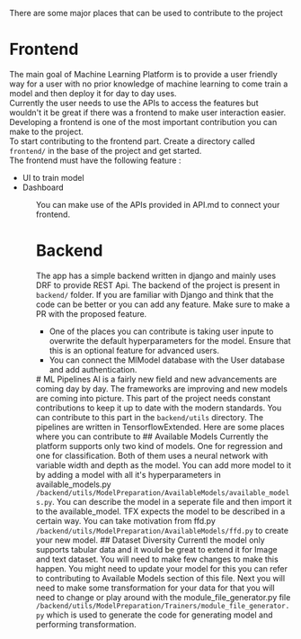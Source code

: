 There are some major places that can be used to contribute to the project
# Frontend
The main goal of Machine Learning Platform is to provide a user friendly way for a user with no prior knowledge of machine learning to come train a model and then deploy it for day to day uses.<br>
Currently the user needs to use the APIs to access the features but wouldn't it be great if there was a frontend to make user interaction easier. Developing a frontend is one of the most important contribution you can make to the project.<br>
To start contributing to the frontend part. Create a directory called <code>frontend/</code> in the base of the project and get started.<br>
The frontend must have the following feature : <br>
<ul>
    <li> UI to train model </li>
    <li> Dashboard </li>
<ul>
You can make use of the APIs provided in API.md to connect your frontend.

# Backend
The app has a simple backend written in django and mainly uses DRF to provide REST Api. The backend of the project is present in <code>backend/</code> folder. If you are familiar with Django and think that the code can be better or you can add any feature. Make sure to make a PR with the proposed feature.<br>
<ul>
    <li>
        One of the places you can contribute is taking user inpute to overwrite the default hyperparameters for the model. Ensure that this is an optional feature for advanced users.
    </li>
    <li>
        You can connect the MlModel database with the User database and add authentication.
    </li>
</ul>
# ML Pipelines
AI is a fairly new field and new advancements are coming day by day. The frameworks are improving and new models are coming into picture. This part of the project needs constant contributions to keep it up to date with the modern standards. You can contribute to this part in the <code>backend/utils</code> directory. The pipelines are written in TensorflowExtended.
Here are some places where you can contribute to
## Available Models
Currently the platform supports only two kind of models. One for regression and one for classification. Both of them uses a neural network with variable width and depth as the model. You can add more model to it by adding a model with all it's hyperparameters in available_models.py <code>/backend/utils/ModelPreparation/AvailableModels/available_models.py</code>. You can describe the model in a seperate file and then import it to the available_model. TFX expects the model to be described in a certain way. You can take motivation from ffd.py <code>/backend/utils/ModelPreparation/AvailableModels/ffd.py</code> to create your new model.
## Dataset Diversity
Currentl the model only supports tabular data and it would be great to extend it for Image and text dataset. You will need to make few changes to make this happen. You might need to update your model for this you can refer to contributing to Available Models section of this file. Next you will need to make some transformation for your data for that you will need to change or play around with the module_file_generator.py file <code>/backend/utils/ModelPreparation/Trainers/module_file_generator.py</code> which is used to generate the code for generating model and performing transformation.
